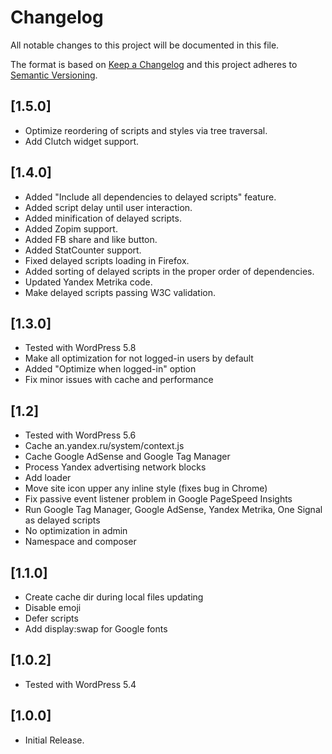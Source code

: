 # Changelog
All notable changes to this project will be documented in this file.

The format is based on [Keep a Changelog](http://keepachangelog.com/)
and this project adheres to [Semantic Versioning](http://semver.org/).

## [1.5.0]
* Optimize reordering of scripts and styles via tree traversal.
* Add Clutch widget support.

## [1.4.0]
* Added "Include all dependencies to delayed scripts" feature.
* Added script delay until user interaction.
* Added minification of delayed scripts.
* Added Zopim support.
* Added FB share and like button.
* Added StatCounter support.
* Fixed delayed scripts loading in Firefox.
* Added sorting of delayed scripts in the proper order of dependencies.
* Updated Yandex Metrika code.
* Make delayed scripts passing W3C validation.

## [1.3.0]
* Tested with WordPress 5.8
* Make all optimization for not logged-in users by default
* Added "Optimize when logged-in" option
* Fix minor issues with cache and performance

## [1.2]
* Tested with WordPress 5.6
* Cache an.yandex.ru/system/context.js
* Cache Google AdSense and Google Tag Manager
* Process Yandex advertising network blocks
* Add loader
* Move site icon upper any inline style (fixes bug in Chrome)
* Fix passive event listener problem in Google PageSpeed Insights
* Run Google Tag Manager, Google AdSense, Yandex Metrika, One Signal as delayed scripts
* No optimization in admin
* Namespace and composer

## [1.1.0]
* Create cache dir during local files updating
* Disable emoji
* Defer scripts
* Add display:swap for Google fonts

## [1.0.2]
* Tested with WordPress 5.4

## [1.0.0]
* Initial Release.
